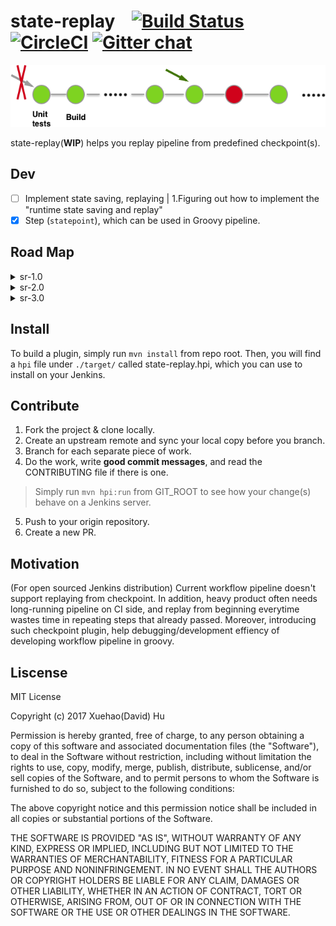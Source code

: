 # state-replay    [![Build Status](https://travis-ci.org/10000TB/state-replay.svg?branch=master)](https://travis-ci.org/10000TB/state-replay) [![CircleCI](https://circleci.com/gh/10000TB/state-replay/tree/master.svg?style=svg)](https://circleci.com/gh/10000TB/state-replay/tree/master) [![Gitter chat](https://badges.gitter.im/state-replay/gitter.png)](https://gitter.im/state-replay/gitter)


![statereplay illustration](https://github.com/10000TB/state-replay/blob/master/src/main/resources/imgs/State-replay.png?raw=true)


state-replay(<strong>WIP</strong>) helps you replay pipeline from predefined checkpoint(s).


## Dev

- [ ] Implement state saving, replaying  |  1.Figuring out how to implement the "runtime state saving and replay"
- [x] Step (`statepoint`), which can be used in Groovy pipeline.

## Road Map

<details>
           <summary>sr-1.0</summary>
           <p>Beta version: `statepoint` can be used to define checkpoint in Groovy pipeline. Such pipelines can replay from a checkpoint that is before the last failure point(s). (Note: If such pipelines have parallel steps, replay can happen from each corresponding checkpoint right before their last failure.)</p>
</details>
<details>
           <summary>sr-2.0</summary>
           <p>A reliable version with only 1.0 featues: Bug fixes to make 1.0 reliable.</p>
</details>
<details>
           <summary>sr-3.0</summary>
           <p>A complete version: replay can happen from predefined checkpoint.</p>
</details>

## Install

To build a plugin, simply run `mvn install` from repo root. Then, you will find a `hpi` file under `./target/` called state-replay.hpi, which you can use to install on your Jenkins.

## Contribute

1. Fork the project & clone locally.
2. Create an upstream remote and sync your local copy before you branch.
3. Branch for each separate piece of work.
4. Do the work, write <Strong>good commit messages</Strong>, and read the CONTRIBUTING file if there is one.
> Simply run `mvn hpi:run` from GIT_ROOT to see how your change(s) behave on a Jenkins server.
5. Push to your origin repository.
6. Create a new PR.

## Motivation
(For open sourced Jenkins distribution) Current workflow pipeline doesn't support replaying from checkpoint. In addition, heavy product often needs long-running pipeline on CI side, and replay from beginning everytime wastes time in repeating steps that already passed. Moreover, introducing such checkpoint plugin, help debugging/development effiency of developing workflow pipeline in groovy.

## Liscense

MIT License

Copyright (c) 2017 Xuehao(David)  Hu

Permission is hereby granted, free of charge, to any person obtaining a copy
of this software and associated documentation files (the "Software"), to deal
in the Software without restriction, including without limitation the rights
to use, copy, modify, merge, publish, distribute, sublicense, and/or sell
copies of the Software, and to permit persons to whom the Software is
furnished to do so, subject to the following conditions:

The above copyright notice and this permission notice shall be included in all
copies or substantial portions of the Software.

THE SOFTWARE IS PROVIDED "AS IS", WITHOUT WARRANTY OF ANY KIND, EXPRESS OR
IMPLIED, INCLUDING BUT NOT LIMITED TO THE WARRANTIES OF MERCHANTABILITY,
FITNESS FOR A PARTICULAR PURPOSE AND NONINFRINGEMENT. IN NO EVENT SHALL THE
AUTHORS OR COPYRIGHT HOLDERS BE LIABLE FOR ANY CLAIM, DAMAGES OR OTHER
LIABILITY, WHETHER IN AN ACTION OF CONTRACT, TORT OR OTHERWISE, ARISING FROM,
OUT OF OR IN CONNECTION WITH THE SOFTWARE OR THE USE OR OTHER DEALINGS IN THE
SOFTWARE.
